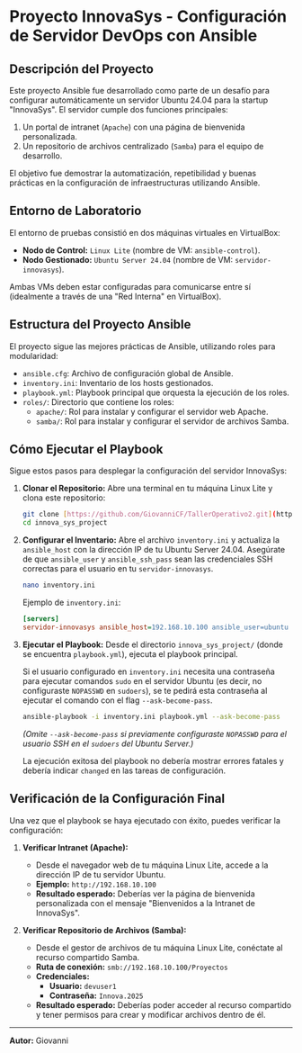 # Proyecto InnovaSys - Configuración de Servidor DevOps con Ansible

## Descripción del Proyecto
Este proyecto Ansible fue desarrollado como parte de un desafío para configurar automáticamente un servidor Ubuntu 24.04 para la startup "InnovaSys". El servidor cumple dos funciones principales:
1.  Un portal de intranet (`Apache`) con una página de bienvenida personalizada.
2.  Un repositorio de archivos centralizado (`Samba`) para el equipo de desarrollo.

El objetivo fue demostrar la automatización, repetibilidad y buenas prácticas en la configuración de infraestructuras utilizando Ansible.

## Entorno de Laboratorio
El entorno de pruebas consistió en dos máquinas virtuales en VirtualBox:
-   **Nodo de Control:** `Linux Lite` (nombre de VM: `ansible-control`).
-   **Nodo Gestionado:** `Ubuntu Server 24.04` (nombre de VM: `servidor-innovasys`).

Ambas VMs deben estar configuradas para comunicarse entre sí (idealmente a través de una "Red Interna" en VirtualBox).

## Estructura del Proyecto Ansible
El proyecto sigue las mejores prácticas de Ansible, utilizando roles para modularidad:
-   `ansible.cfg`: Archivo de configuración global de Ansible.
-   `inventory.ini`: Inventario de los hosts gestionados.
-   `playbook.yml`: Playbook principal que orquesta la ejecución de los roles.
-   `roles/`: Directorio que contiene los roles:
    -   `apache/`: Rol para instalar y configurar el servidor web Apache.
    -   `samba/`: Rol para instalar y configurar el servidor de archivos Samba.

## Cómo Ejecutar el Playbook

Sigue estos pasos para desplegar la configuración del servidor InnovaSys:

1.  **Clonar el Repositorio:**
    Abre una terminal en tu máquina Linux Lite y clona este repositorio:
    ```bash
    git clone [https://github.com/GiovanniCF/TallerOperativo2.git](https://github.com/GiovanniCF/TallerOperativo2.git)
    cd innova_sys_project
    ```

2.  **Configurar el Inventario:**
    Abre el archivo `inventory.ini` y actualiza la `ansible_host` con la dirección IP de tu Ubuntu Server 24.04. Asegúrate de que `ansible_user` y `ansible_ssh_pass` sean las credenciales SSH correctas para el usuario en tu `servidor-innovasys`.
    ```bash
    nano inventory.ini
    ```
    Ejemplo de `inventory.ini`:
    ```ini
    [servers]
    servidor-innovasys ansible_host=192.168.10.100 ansible_user=ubuntu ansible_ssh_pass=TuContraseñaSSH
    ```

3.  **Ejecutar el Playbook:**
    Desde el directorio `innova_sys_project/` (donde se encuentra `playbook.yml`), ejecuta el playbook principal.

    Si el usuario configurado en `inventory.ini` necesita una contraseña para ejecutar comandos `sudo` en el servidor Ubuntu (es decir, no configuraste `NOPASSWD` en `sudoers`), se te pedirá esta contraseña al ejecutar el comando con el flag `--ask-become-pass`.
    ```bash
    ansible-playbook -i inventory.ini playbook.yml --ask-become-pass
    ```
    *(Omite `--ask-become-pass` si previamente configuraste `NOPASSWD` para el usuario SSH en el `sudoers` del Ubuntu Server.)*

    La ejecución exitosa del playbook no debería mostrar errores fatales y debería indicar `changed` en las tareas de configuración.

## Verificación de la Configuración Final

Una vez que el playbook se haya ejecutado con éxito, puedes verificar la configuración:

1.  **Verificar Intranet (Apache):**
    * Desde el navegador web de tu máquina Linux Lite, accede a la dirección IP de tu servidor Ubuntu.
    * **Ejemplo:** `http://192.168.10.100`
    * **Resultado esperado:** Deberías ver la página de bienvenida personalizada con el mensaje "Bienvenidos a la Intranet de InnovaSys".

2.  **Verificar Repositorio de Archivos (Samba):**
    * Desde el gestor de archivos de tu máquina Linux Lite, conéctate al recurso compartido Samba.
    * **Ruta de conexión:** `smb://192.168.10.100/Proyectos`
    * **Credenciales:**
        * **Usuario:** `devuser1`
        * **Contraseña:** `Innova.2025`
    * **Resultado esperado:** Deberías poder acceder al recurso compartido y tener permisos para crear y modificar archivos dentro de él.

---
**Autor:** Giovanni
